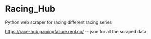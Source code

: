 # Racing_Hub
Python web scraper for racing different racing series 


https://race-hub.gamingfailure.repl.co/ -- json for all the scraped data

